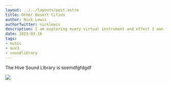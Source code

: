```yaml
---
layout: ../../layouts/post.astro
title: Other Desert Cities
author: Nick Lewis
authorTwitter: nicklewis
description: I am exploring every virtual instrument and effect I own for iOS, keeping a journal for each
date: 2023-03-16
tags: 
- music
- auv3
- soundlibrary
---
```


The Hive Sound LIbrary is soemdfgfdgdf 

![](https://ipfs.io/ipfs/QmeCYHcUvHmJPjWBixLtFxvv1dqoE6dB5AYHJyEGtkuGJz)